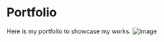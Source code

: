 # Portfolio
Here is my portfolio to showcase my works.
![image](https://github.com/KishorEcsT/Portfolio/assets/107756244/bb9e94f3-a891-4cb2-9604-18fde9787ad6)
